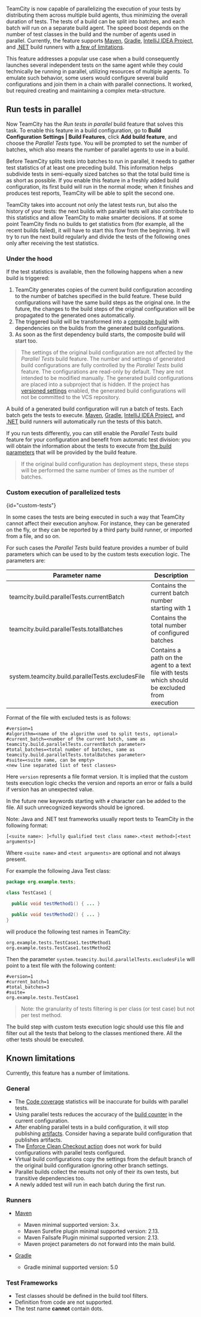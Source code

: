 [//]: # (title: Parallel Tests)
[//]: # (auxiliary-id: Parallel Tests)

TeamCity is now capable of parallelizing the execution of your tests by distributing them across multiple build agents, thus minimizing the overall duration of tests. The tests of a build can be split into batches, and each batch will run on a separate build agent. The speed boost depends on the number of test classes in the build and the number of agents used in parallel.
Currently, the feature supports  [Maven](maven.md), [Gradle](gradle.md), [IntelliJ IDEA Project](intellij-idea-project.md), and [.NET](net.md) build runners with [a few of limitations](#Known+limitations). 

This feature addresses a popular use case when a build consequently launches several independent tests on the same agent while they could technically be running in parallel, utilizing resources of multiple agents. 
To emulate such behavior, some users would configure several build configurations and join them in a chain with parallel connections. It worked, but required creating and maintaining a complex meta-structure.

## Run tests in parallel

Now TeamCity has the _Run tests in parallel_ build feature that solves this task.
To enable this feature in a build configuration, go to **Build Configuration Settings | Build Features**, click **Add build feature**, and choose the _Parallel Tests_ type. You will be prompted to set the number of batches, which also means the number of parallel agents to use in a build.

Before TeamCity splits tests into batches to run in parallel, it needs to gather test statistics of at least one preceding build. This information helps subdivide tests in semi-equally sized batches so that the total build time is as short as possible.
If you enable this feature in a freshly added build configuration, its first build will run in the normal mode; when it finishes and produces test reports, TeamCity will be able to split the second one.

TeamCity takes into account not only the latest tests run, but also the history of your tests: the next builds with parallel tests will also contribute to this statistics and allow TeamCity to make smarter decisions.
If at some point TeamCity finds no builds to get statistics from (for example, all the recent builds failed), it will have to start this flow from the beginning. 
It will try to run the next build regularly and divide the tests of the following ones only after receiving the test statistics.

### Under the hood

If the test statistics is available, then the following happens when a new build is triggered:

1. TeamCity generates copies of the current build configuration according to the number of batches specified in the build feature. 
These build configurations will have the same build steps as the original one.
In the future, the changes to the build steps of the original configuration will be propagated to the generated ones automatically.
2. The triggered build will be transformed into a [composite build](composite-build-configuration.md) with dependencies on the builds from the generated build configurations.
3. As soon as the first dependency build starts, the composite build will start too.

>The settings of the original build configuration are not affected by the _Parallel Tests_ build feature. 
The number and settings of generated build configurations are fully controlled by the _Parallel Tests_ build feature. The configurations are read-only by default.
They are not intended to be modified manually. 
The generated build configurations are placed into a subproject that is hidden.
If the project has [versioned settings](storing-project-settings-in-version-control.md) enabled, the generated build configurations will not be committed to the VCS repository.

A build of a generated build configuration will run a batch of tests. Each batch gets the tests to execute. 
[Maven](maven.md), [Gradle](gradle.md), [IntelliJ IDEA Project](intellij-idea-project.md), 
and [.NET](net.md) build runners will automatically run the tests of this batch.

If you run tests differently, you can still enable the _Parallel Tests_ build feature for your configuration 
and benefit from automatic test division: you will obtain the information about the tests to execute from [the build parameters](#custom-tests) that will be provided by the build feature.

>If the original build configuration has deployment steps, these steps will be performed the same number of times as the number of batches.

### Custom execution of parallelized tests
{id="custom-tests"}

In some cases the tests are being executed in such a way that TeamCity cannot affect their execution anyhow. For instance, they can be generated on the fly, or they can be reported by a third party build runner, or imported from a file, and so on.

For such cases the _Parallel Tests_ build feature provides a number of build parameters which can be used to by the custom tests execution logic.
The parameters are:

| Parameter name                                   | Description                                                                                    |
|--------------------------------------------------|------------------------------------------------------------------------------------------------|
| teamcity.build.parallelTests.currentBatch        | Contains the current batch number starting with 1                                              |
| teamcity.build.parallelTests.totalBatches        | Contains the total number of configured batches                                                |
| system.teamcity.build.parallelTests.excludesFile | Contains a path on the agent to a text file with tests which should be excluded from execution |

Format of the file with excluded tests is as follows:
```
#version=1
#algorithm=<name of the algorithm used to split tests, optional>
#current_batch=<number of the current batch, same as teamcity.build.parallelTests.currentBatch parameter>
#total_batches=<total number of batches, same as teamcity.build.parallelTests.totalBatches parameter>
#suite=<suite name, can be empty>
<new line separated list of test classes>
```

Here `version` represents a file format version. It is implied that the custom tests execution logic checks the version and reports an error or fails a build if version has an unexpected value. 

In the future new keywords starting with `#` character can be added to the file. All such unrecognized keywords should be ignored.    

Note: Java and .NET test frameworks usually report tests to TeamCity in the following format:

`[<suite name>: ]<fully qualified test class name>.<test method>[<test arguments>]`

Where `<suite name>` and `<test arguments>` are optional and not always present.

For example the following Java Test class:
```java
package org.example.tests;

class TestCase1 {

  public void testMethod1() { ... }

  public void testMethod2() { ... }
}
```

will produce the following test names in TeamCity:
```
org.example.tests.TestCase1.testMethod1
org.example.tests.TestCase1.testMethod2
```

Then the parameter `system.teamcity.build.parallelTests.excludesFile` will point to a text file with the following content:
```
#version=1
#current_batch=1
#total_batches=3
#suite=
org.example.tests.TestCase1
```

> Note: the granularity of tests filtering is per class (or test case) but not per test method.

The build step with custom tests execution logic should use this file and filter out all the tests that belong to the classes mentioned there. All the other tests should be executed.


## Known limitations

Currently, this feature has a number of limitations.

### General

* The [Code coverage](code-quality-tools.md#code-coverage-tools) statistics will be inaccurate for builds with parallel tests.
* Using parallel tests reduces the accuracy of the [build counter](configuring-general-settings.md#General+Build+Configuration+Settings) in the current configuration.
* After enabling parallel tests in a build configuration, it will stop publishing [artifacts](build-artifact.md). Consider having a separate build configuration that publishes artifacts.
* The [Enforce Clean Checkout action](clean-checkout.md#Enforcing+Clean+Checkout) does not work for build configurations with parallel tests configured.
* Virtual build configurations copy the settings from the default branch of the original build configuration ignoring other branch settings.
* Parallel builds collect the results not only of their its own tests, but transitive dependencies too.
* A newly added test will run in each batch during the first run.

### Runners

* [Maven](maven.md)
  * Maven minimal supported version: 3.x.
  * Maven Surefire plugin minimal supported version: 2.13.
  * Maven Failsafe Plugin minimal supported version: 2.13.
  * Maven project parameters do not forward into the main build.
  
* [Gradle](gradle.md)
  * Gradle minimal supported version: 5.0

### Test Frameworks

* Test classes should be defined in the build tool filters.
* Definition from code are not supported.
* The test name **cannot** contain dots. 